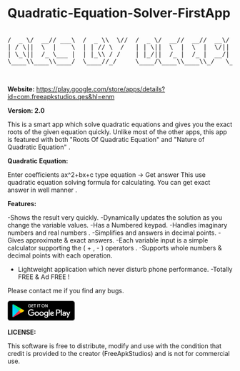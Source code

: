 # Quadratic-Equation-Solver-FirstApp


<pre>

/  _ \/  __// ___\  /  _ \\  \//  /  _ \/  __//  __//  __\/  _ \/ |/ /     / |/  _ \/ \/ ___\/ \  /|/  _ \/ \   
| / \||  \  |    \  | | // \  /   | | \||  \  |  \  |  \/|| / \||   /      | || / \|| ||    \| |  ||| / \|| |   
| \_\||  /_ \___ |  | |_\\ / /    | |_/||  /_ |  /_ |  __/| |-|||   \   /\_| || |-||| |\___ || |/\||| |-||| |_/\
\____\\____\\____/  \____//_/     \____/\____\\____\\_/   \_/ \|\_|\_\  \____/\_/ \|\_/\____/\_/  \|\_/ \|\____/
                                                                                                                

</pre>


**Website:** https://play.google.com/store/apps/details?id=com.freeapkstudios.qes&hl=enm

**Version: 2.0**



This is a smart app which solve quadratic equations and gives you the exact roots of the given equation quickly. Unlike most of the other apps, this app is featured with both "Roots Of Quadratic Equation" and "Nature of Quadratic Equation" .


**Quadratic Equation:**

Enter coefficients ax^2+bx+c type equation → Get answer
This use quadratic equation solving formula for calculating. You can get exact answer in well manner .




**Features:**

-Shows the result very quickly.
-Dynamically updates the solution as you change the variable values.
-Has a Numbered keypad.
-Handles imaginary numbers and real numbers .
-Simplifies and answers in decimal points.
-Gives approximate & exact answers.
-Each variable input is a simple calculator supporting the ( + , - ) operators .
-Supports whole numbers & decimal points with each operation.
- Lightweight application which never disturb phone performance.
-Totally FREE & Ad FREE !

Please contact me if you find any bugs.





![alt text](https://github.com/deepakjaiswal2018/Quadratic-Equation-Solver-FirstApp/blob/master/playstore.png)




**LICENSE:**

This software is free to distribute, modify and use with the condition that credit is provided to the creator (FreeApkStudios) and is not for commercial use.
